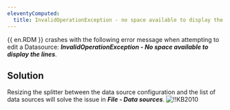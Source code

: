 ```yaml
---
eleventyComputed:
  title: InvalidOperationException - no space available to display the lines
---
```

{{ en.RDM }} crashes with the following error message when attempting to edit a Datasource: ***InvalidOperationException - No space available to display the lines***.
## Solution
Resizing the splitter between the data source configuration and the list of data sources will solve the issue in ***File - Data sources***.
![!!KB2010](https://cdnweb.devolutions.net/docs/en/kb/KB2010.png)
